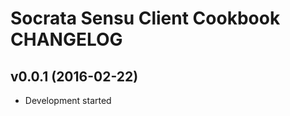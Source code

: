 Socrata Sensu Client Cookbook CHANGELOG
=======================================

v0.0.1 (2016-02-22)
-------------------
- Development started
